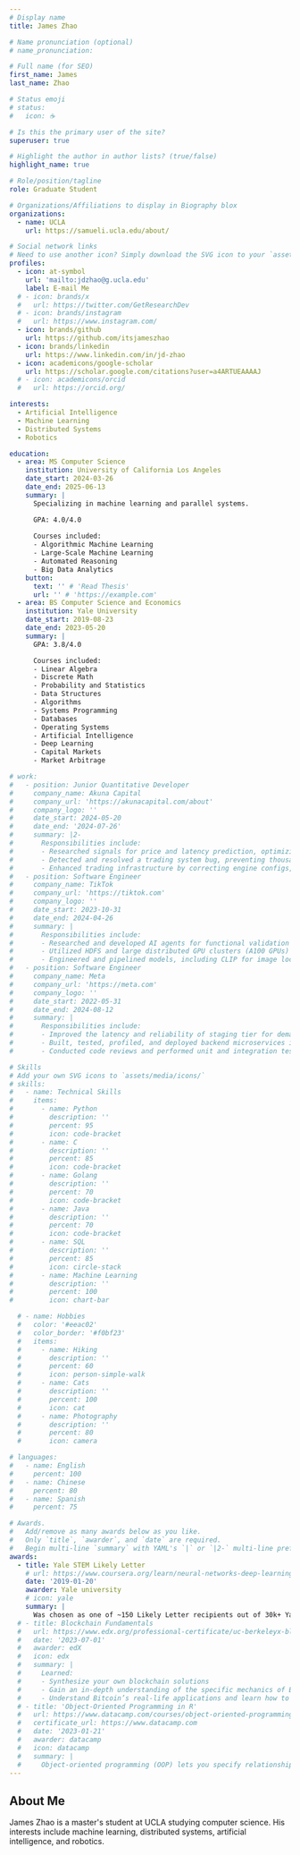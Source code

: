 ```yaml
---
# Display name
title: James Zhao

# Name pronunciation (optional)
# name_pronunciation:

# Full name (for SEO)
first_name: James
last_name: Zhao

# Status emoji
# status:
#   icon: ☕️

# Is this the primary user of the site?
superuser: true

# Highlight the author in author lists? (true/false)
highlight_name: true

# Role/position/tagline
role: Graduate Student

# Organizations/Affiliations to display in Biography blox
organizations:
  - name: UCLA
    url: https://samueli.ucla.edu/about/

# Social network links
# Need to use another icon? Simply download the SVG icon to your `assets/media/icons/` folder.
profiles:
  - icon: at-symbol
    url: 'mailto:jdzhao@g.ucla.edu'
    label: E-mail Me
  # - icon: brands/x
  #   url: https://twitter.com/GetResearchDev
  # - icon: brands/instagram
  #   url: https://www.instagram.com/
  - icon: brands/github
    url: https://github.com/itsjameszhao
  - icon: brands/linkedin
    url: https://www.linkedin.com/in/jd-zhao
  - icon: academicons/google-scholar
    url: https://scholar.google.com/citations?user=a4ARTUEAAAAJ
  # - icon: academicons/orcid
  #   url: https://orcid.org/

interests:
  - Artificial Intelligence
  - Machine Learning
  - Distributed Systems
  - Robotics

education:
  - area: MS Computer Science
    institution: University of California Los Angeles
    date_start: 2024-03-26
    date_end: 2025-06-13
    summary: |
      Specializing in machine learning and parallel systems.

      GPA: 4.0/4.0
      
      Courses included:
      - Algorithmic Machine Learning
      - Large-Scale Machine Learning
      - Automated Reasoning
      - Big Data Analytics
    button:
      text: '' # 'Read Thesis'
      url: '' # 'https://example.com'
  - area: BS Computer Science and Economics
    institution: Yale University
    date_start: 2019-08-23
    date_end: 2023-05-20
    summary: |
      GPA: 3.8/4.0

      Courses included:
      - Linear Algebra
      - Discrete Math
      - Probability and Statistics
      - Data Structures
      - Algorithms
      - Systems Programming
      - Databases
      - Operating Systems
      - Artificial Intelligence
      - Deep Learning
      - Capital Markets
      - Market Arbitrage

# work:
#   - position: Junior Quantitative Developer
#     company_name: Akuna Capital
#     company_url: 'https://akunacapital.com/about'
#     company_logo: ''
#     date_start: 2024-05-20
#     date_end: '2024-07-26'
#     summary: |2-
#       Responsibilities include:
#       - Researched signals for price and latency prediction, optimizing market microstructure performance.
#       - Detected and resolved a trading system bug, preventing thousand+ dollars of trading losses per day.
#       - Enhanced trading infrastructure by correcting engine configs, upgrading observability systems, and developing trade reconciliation dashboards.
#   - position: Software Engineer
#     company_name: TikTok
#     company_url: 'https://tiktok.com'
#     company_logo: ''
#     date_start: 2023-10-31
#     date_end: 2024-04-26
#     summary: |
#       Responsibilities include:
#       - Researched and developed AI agents for functional validation of TikTok UI using computer vision, LLMs, and chain-of-thought prompting, enabling autonomous navigation through TikTok app.
#       - Utilized HDFS and large distributed GPU clusters (A100 GPUs) on an internal platform to train AI models on TikTok’s internal data, leveraging PyTorch distributed for efficient model training.
#       - Engineered and pipelined models, including CLIP for image localization and Grounding DINO to create an AI UI verification agent capable of validating and interacting with the app autonomously.
#   - position: Software Engineer
#     company_name: Meta
#     company_url: 'https://meta.com'
#     company_logo: ''
#     date_start: 2022-05-31
#     date_end: 2024-08-12
#     summary: |
#       Responsibilities include:
#       - Improved the latency and reliability of staging tier for demand control, ranking, and ML job scheduling services.
#       - Built, tested, profiled, and deployed backend microservices in a fast-paced, agile software development environment with continuous integration and delivery, leading to O (10s of secs) improvement in performance.
#       - Conducted code reviews and performed unit and integration tests to ensure code quality.

# Skills
# Add your own SVG icons to `assets/media/icons/`
# skills:
#   - name: Technical Skills
#     items:
#       - name: Python
#         description: ''
#         percent: 95
#         icon: code-bracket
#       - name: C
#         description: ''
#         percent: 85
#         icon: code-bracket
#       - name: Golang
#         description: ''
#         percent: 70
#         icon: code-bracket
#       - name: Java
#         description: ''
#         percent: 70
#         icon: code-bracket
#       - name: SQL
#         description: ''
#         percent: 85
#         icon: circle-stack
#       - name: Machine Learning
#         description: ''
#         percent: 100
#         icon: chart-bar

  # - name: Hobbies
  #   color: '#eeac02'
  #   color_border: '#f0bf23'
  #   items:
  #     - name: Hiking
  #       description: ''
  #       percent: 60
  #       icon: person-simple-walk
  #     - name: Cats
  #       description: ''
  #       percent: 100
  #       icon: cat
  #     - name: Photography
  #       description: ''
  #       percent: 80
  #       icon: camera

# languages:
#   - name: English
#     percent: 100
#   - name: Chinese
#     percent: 80
#   - name: Spanish
#     percent: 75

# Awards.
#   Add/remove as many awards below as you like.
#   Only `title`, `awarder`, and `date` are required.
#   Begin multi-line `summary` with YAML's `|` or `|2-` multi-line prefix and indent 2 spaces below.
awards:
  - title: Yale STEM Likely Letter
    # url: https://www.coursera.org/learn/neural-networks-deep-learning
    date: '2019-01-20'
    awarder: Yale university
    # icon: yale
    summary: |
      Was chosen as one of ~150 Likely Letter recipients out of 30k+ Yale applicants for STEM-related achievements.
  # - title: Blockchain Fundamentals
  #   url: https://www.edx.org/professional-certificate/uc-berkeleyx-blockchain-fundamentals
  #   date: '2023-07-01'
  #   awarder: edX
  #   icon: edx
  #   summary: |
  #     Learned:
  #     - Synthesize your own blockchain solutions
  #     - Gain an in-depth understanding of the specific mechanics of Bitcoin
  #     - Understand Bitcoin’s real-life applications and learn how to attack and destroy Bitcoin, Ethereum, smart contracts and Dapps, and alternatives to Bitcoin’s Proof-of-Work consensus algorithm
  # - title: 'Object-Oriented Programming in R'
  #   url: https://www.datacamp.com/courses/object-oriented-programming-with-s3-and-r6-in-r
  #   certificate_url: https://www.datacamp.com
  #   date: '2023-01-21'
  #   awarder: datacamp
  #   icon: datacamp
  #   summary: |
  #     Object-oriented programming (OOP) lets you specify relationships between functions and the objects that they can act on, helping you manage complexity in your code. This is an intermediate level course, providing an introduction to OOP, using the S3 and R6 systems. S3 is a great day-to-day R programming tool that simplifies some of the functions that you write. R6 is especially useful for industry-specific analyses, working with web APIs, and building GUIs.
---
```


## About Me

James Zhao is a master's student at UCLA studying computer science. His interests include machine learning, distributed systems, artificial intelligence, and robotics.

